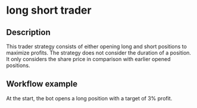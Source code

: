 # long short trader

## Description
This trader strategy consists of either opening long and short positions to maximize profits. The strategy does not consider the duration of a position. It only considers the share price in comparison with earlier opened positions.

## Workflow example
At the start, the bot opens a long position with a target of 3% profit.